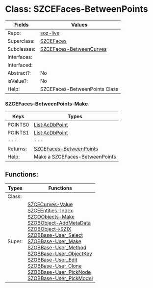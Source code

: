 
# Class:	SZCEFaces-BetweenPoints

| Fields | Values |
| --------- | --------- |
| Repo: | [soz-live](/repos/soz-live.html) |
| Superclass: | [SZCEFaces](SZCEFaces.html) |
| Subclasses: | [SZCEFaces-BetweenCurves](SZCEFaces-BetweenCurves.html) |
| Interfaces: |  |
| Interfaced: |  |
| Abstract?: | No |
| isValue?: | No |
| Help: | SZCEFaces-BetweenPoints Class |

### SZCEFaces-BetweenPoints-Make

| Keys | Types |
| --------- | --------- |
| POINTS0 | [List:AcDbPoint](AcDbPoint.html) |
| POINTS1 | [List:AcDbPoint](AcDbPoint.html) |
| **---** | **---** |
| Returns: | [SZCEFaces-BetweenPoints](SZCEFaces-BetweenPoints.html) |
| Help: | Make a SZCEFaces-BetweenPoints |


## Functions:

| Types | Functions |
| --------- | --------- |
| Class: |  |
| Super: | [SZCECurves-Value](SZCECurves.html) <br> [SZCEEntities-Index](SZCEEntities.html) <br> [SZCOObjects-Make](SZCOObjects.html) <br> [SZOBObject-AddMetaData](SZOBObject.html) <br> [SZOBObject->SZIX](SZOBObject.html) <br> [SZOBBase-User_Select](SZOBBase.html) <br> [SZOBBase-User_Make](SZOBBase.html) <br> [SZOBBase-User_Method](SZOBBase.html) <br> [SZOBBase-User_ObjectKey](SZOBBase.html) <br> [SZOBBase-User_Edit](SZOBBase.html) <br> [SZOBBase-User_Clone](SZOBBase.html) <br> [SZOBBase-User_PickNode](SZOBBase.html) <br> [SZOBBase-User_PickModel](SZOBBase.html) |


